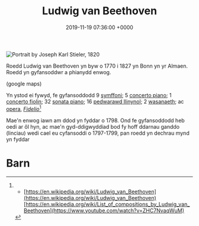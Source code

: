 ﻿---
layout: single
title:  "Ludwig van Beethoven"
date:   2019-11-19 07:36:00 +0000
tags: cyfansoddwr clasurol rhamantaidd piano
---

![Portrait by Joseph Karl Stieler, 1820](https://upload.wikimedia.org/wikipedia/commons/thumb/6/6f/Beethoven.jpg/220px-Beethoven.jpg)


Roedd Ludwig van Beethoven yn byw o 1770 i 1827 yn Bonn yn yr Almaen. Roedd yn gyfansoddwr a phianydd enwog. 

(google maps)

Yn ystod ei fywyd, fe gyfansoddodd 9 [symffoni](https://en.wikipedia.org/wiki/Symphony "Symphony"); 5 [concerto piano](https://en.wikipedia.org/wiki/Piano_concerto "Piano concerto"); 1 [concerto fiolin](https://en.wikipedia.org/wiki/Violin_concerto "Violin concerto"); 32 [sonata piano](https://en.wikipedia.org/wiki/Piano_sonata "Piano sonata"); 16 [pedwarawd llinynol](https://en.wikipedia.org/wiki/String_quartet "String quartet"); 2 [wasanaeth](https://en.wikipedia.org/wiki/Mass_(music) "Mass (music)"); ac [opera](https://en.wikipedia.org/wiki/Opera),  _[Fidelio](https://en.wikipedia.org/wiki/Fidelio "Fidelio")_[^1]

Mae'n enwog iawn am ddod yn fyddar o 1798. Ond fe gyfansoddodd heb oedi ar ôl hyn, ac mae'n gyd-ddigwyddiad bod fy hoff ddarnau ganddo (linciau) wedi cael eu cyfansoddi o 1797-1799, pan roedd yn dechrau mynd yn fyddar

# Barn



[^1]: + [https://en.wikipedia.org/wiki/Ludwig_van_Beethoven](https://en.wikipedia.org/wiki/Ludwig_van_Beethoven) [https://en.wikipedia.org/wiki/List_of_compositions_by_Ludwig_van_Beethoven](https://www.youtube.com/watch?v=ZHC7NvaqWuM)
